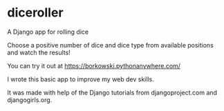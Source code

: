 # diceroller
 A Django app for rolling dice
 
Choose a positive number of dice and dice type from available positions and watch the results!

You can try it out at https://borkowski.pythonanywhere.com/

I wrote this basic app to improve my web dev skills.

It was made with help of the Django tutorials from djangoproject.com and djangogirls.org.
